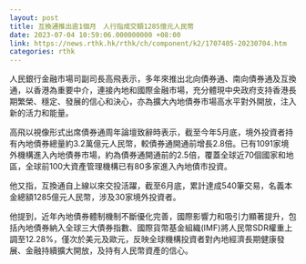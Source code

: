 ```yaml
---
layout: post
title: 互換通推出逾1個月　人行指成交額1285億元人民幣
date: 2023-07-04 10:59:06.000000000 +08:00
link: https://news.rthk.hk/rthk/ch/component/k2/1707405-20230704.htm
categories: rthk
---
```


人民銀行金融市場司副司長高飛表示，多年來推出北向債券通、南向債券通及互換通，以香港為重要中介，連接內地和國際金融市場，充分體現中央政府支持香港長期繁榮、穩定、發展的信心和決心，亦為擴大內地債券市場高水平對外開放，注入新的活力和能量。

高飛以視像形式出席債券通周年論壇致辭時表示，截至今年5月底，境外投資者持有內地債券總量約3.2萬億元人民幣，較債券通開通前增長2.8倍。已有1091家境外機構進入內地債券市場，約為債券通開通前的2.5倍，覆蓋全球近70個國家和地區，全球前100大資產管理機構已有80多家進入內地債市投資。

他又指，互換通自上線以來交投活躍，截至6月底，累計達成540筆交易，名義本金總額1285億元人民幣，涉及30家境外投資者。

他提到，近年內地債券體制機制不斷優化完善，國際影響力和吸引力顯著提升，包括內地債券納入全球三大債券指數、國際貨幣基金組織(IMF)將人民幣SDR權重上調至12.28%，僅次於美元及歐元，反映全球機構投資者對內地經濟長期健康發展、金融持續擴大開放，及持有人民幣資產的信心。
